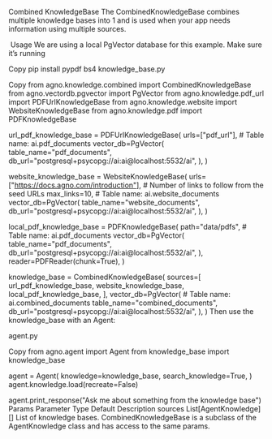 Combined KnowledgeBase
The CombinedKnowledgeBase combines multiple knowledge bases into 1 and is used when your app needs information using multiple sources.

​
Usage
We are using a local PgVector database for this example. Make sure it’s running


Copy
pip install pypdf bs4
knowledge_base.py

Copy
from agno.knowledge.combined import CombinedKnowledgeBase
from agno.vectordb.pgvector import PgVector
from agno.knowledge.pdf_url import PDFUrlKnowledgeBase
from agno.knowledge.website import WebsiteKnowledgeBase
from agno.knowledge.pdf import PDFKnowledgeBase


url_pdf_knowledge_base = PDFUrlKnowledgeBase(
    urls=["pdf_url"],
    # Table name: ai.pdf_documents
    vector_db=PgVector(
        table_name="pdf_documents",
        db_url="postgresql+psycopg://ai:ai@localhost:5532/ai",
    ),
)

website_knowledge_base = WebsiteKnowledgeBase(
    urls=["https://docs.agno.com/introduction"],
    # Number of links to follow from the seed URLs
    max_links=10,
    # Table name: ai.website_documents
    vector_db=PgVector(
        table_name="website_documents",
        db_url="postgresql+psycopg://ai:ai@localhost:5532/ai",
    ),
)

local_pdf_knowledge_base = PDFKnowledgeBase(
    path="data/pdfs",
    # Table name: ai.pdf_documents
    vector_db=PgVector(
        table_name="pdf_documents",
        db_url="postgresql+psycopg://ai:ai@localhost:5532/ai",
    ),
    reader=PDFReader(chunk=True),
)

knowledge_base = CombinedKnowledgeBase(
    sources=[
        url_pdf_knowledge_base,
        website_knowledge_base,
        local_pdf_knowledge_base,
    ],
    vector_db=PgVector(
        # Table name: ai.combined_documents
        table_name="combined_documents",
        db_url="postgresql+psycopg://ai:ai@localhost:5532/ai",
    ),
)
Then use the knowledge_base with an Agent:

agent.py

Copy
from agno.agent import Agent
from knowledge_base import knowledge_base

agent = Agent(
    knowledge=knowledge_base,
    search_knowledge=True,
)
agent.knowledge.load(recreate=False)

agent.print_response("Ask me about something from the knowledge base")
​
Params
Parameter	Type	Default	Description
sources	List[AgentKnowledge]	[]	List of knowledge bases.
CombinedKnowledgeBase is a subclass of the AgentKnowledge class and has access to the same params.

​
